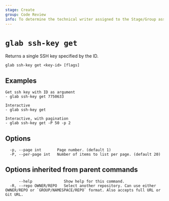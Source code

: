 ```yaml
---
stage: Create
group: Code Review
info: To determine the technical writer assigned to the Stage/Group associated with this page, see https://about.gitlab.com/handbook/product/ux/technical-writing/#assignments
---
```


<!--
This documentation is auto generated by a script.
Please do not edit this file directly. Run `make gen-docs` instead.
-->

# `glab ssh-key get`

Returns a single SSH key specified by the ID.

```plaintext
glab ssh-key get <key-id> [flags]
```

## Examples

```plaintext
Get ssh key with ID as argument
- glab ssh-key get 7750633

Interactive
- glab ssh-key get

Interactive, with pagination
- glab ssh-key get -P 50 -p 2

```

## Options

```plaintext
  -p, --page int       Page number. (default 1)
  -P, --per-page int   Number of items to list per page. (default 20)
```

## Options inherited from parent commands

```plaintext
      --help              Show help for this command.
  -R, --repo OWNER/REPO   Select another repository. Can use either OWNER/REPO or `GROUP/NAMESPACE/REPO` format. Also accepts full URL or Git URL.
```
